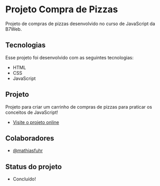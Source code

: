 # Projeto Compra de Pizzas

Projeto de compras de pizzas desenvolvido no curso de JavaScript da B7Web.

## Tecnologias

Esse projeto foi desenvolvido com as seguintes tecnologias:

- HTML
- CSS
- JavaScript

## Projeto

Projeto para criar um carrinho de compras de pizzas para praticar os conceitos de JavaScript!

- [Visite o projeto online](https://pizzaria-sabor-da-familia.netlify.app/)

## Colaboradores

- [@mathiasfuhr](https://github.com/mathiasfuhr)

## Status do projeto

- Concluído!
